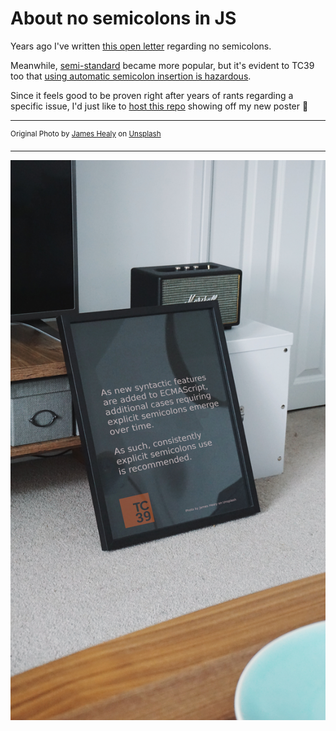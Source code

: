 # About no semicolons in JS

Years ago I've written [this open letter](https://medium.com/@WebReflection/an-open-letter-to-javascript-leaders-regarding-no-semicolons-82cec422d67d) regarding no semicolons.

Meanwhile, [semi-standard](https://github.com/standard/semistandard#readme) became more popular, but it's evident to TC39 too that [using automatic semicolon insertion is hazardous](https://github.com/tc39/ecma262/pull/1062).

Since it feels good to be proven right after years of rants regarding a specific issue, I'd just like to [host this repo](https://webreflection.github.io/about-no-semicolons/) showing off my new poster 🎉

- - -

<sup>Original Photo by [James Healy](https://unsplash.com/@essentialprints?utm_source=unsplash&utm_medium=referral&utm_content=creditCopyText) on [Unsplash](https://unsplash.com/search/photos/black-poster?utm_source=unsplash&utm_medium=referral&utm_content=creditCopyText)</sup>

- - -

![semicolons poster](./semicolons.jpg)
